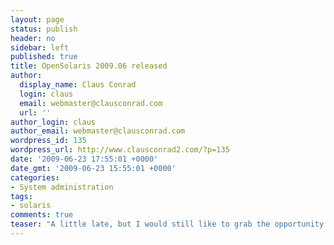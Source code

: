 ```yaml
---
layout: page
status: publish
header: no
sidebar: left
published: true
title: OpenSolaris 2009.06 released
author:
  display_name: Claus Conrad
  login: claus
  email: webmaster@clausconrad.com
  url: ''
author_login: claus
author_email: webmaster@clausconrad.com
wordpress_id: 135
wordpress_url: http://www.clausconrad2.com/?p=135
date: '2009-06-23 17:55:01 +0000'
date_gmt: '2009-06-23 15:55:01 +0000'
categories:
- System administration
tags:
- solaris
comments: true
teaser: "A little late, but I would still like to grab the opportunity and extend my congratulations to the OpenSolaris team for releasing the 4th major edition of OpenSolaris this month. It feels like the first edition came out just yesterday, but looking at the impressive <a href=\"http://www.opensolaris.com/learn/features/whats-new/200906/\">list of new and advanced features</a> they have already come a long way, compared to other OSes during the same short timespan. Check it out at <a href=\"http://www.opensolaris.com/\">OpenSolaris.com</a>."
---
```


